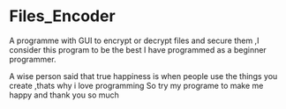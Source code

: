 # Files_Encoder
A programme with GUI to encrypt or decrypt files and secure them
,I consider this program to be the best I have programmed as a beginner programmer.

A wise person said that true happiness is when people use the things you create ,thats why i love programming
So try my programe to make me happy and thank you so much
